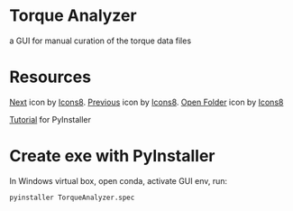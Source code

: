 # Torque Analyzer
a GUI for manual curation of the torque data files


# Resources
<a target="_blank" href="https://icons8.com/icon/4r5HpCBBbNn8/next-page">Next</a> icon by <a target="_blank" href="https://icons8.com">Icons8</a>. <a target="_blank" href="https://icons8.com/icon/LeIi2nYOolQt/back-to">Previous</a> icon by <a target="_blank" href="https://icons8.com">Icons8</a>. <a target="_blank" href="https://icons8.com/icon/Y5jV4wJL13np/open-folder">Open Folder</a> icon by <a target="_blank" href="https://icons8.com">Icons8</a>

[Tutorial](https://www.pythonguis.com/tutorials/packaging-pyside6-applications-windows-pyinstaller-installforge/) for PyInstaller
# Create exe with PyInstaller
In Windows virtual box, open conda, activate GUI env, run:
```shell
pyinstaller TorqueAnalyzer.spec
```
